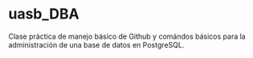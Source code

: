 # uasb_DBA
Clase práctica de manejo básico de Github y comándos básicos para la administración de una base de datos en PostgreSQL.
